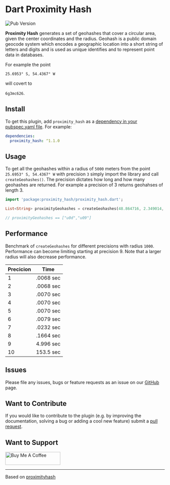 # Dart Proximity Hash

![Pub Version](https://img.shields.io/pub/v/proximity_hash)

**Proximity Hash** generates a set of geohashes that cover a circular area, given the center coordinates and the radius. Geohash is a public domain geocode system which encodes a geographic location into a short string of letters and digits and is used as unique identifies and to represent point data in databases.

For example the point

`25.6953° S, 54.4367° W`

will covert to

`6g3mc626`.

## Install

To get this plugin, add `proximity_hash` as a [dependency in your pubspec.yaml file](https://flutter.io/platform-plugins/). For example:

```yaml
dependencies:
  proximity_hash: ^1.1.0
```

## Usage

To get all the geohashes within a radius of `5000` meters from the point `25.6953° S, 54.4367° W` with precision `3` simply import the library and call `createGeohashes()`. The precision dictates how long and how many geohashes are returned. For
example a precision of 3 returns geohahses of length 3.

``` dart
import 'package:proximity_hash/proximity_hash.dart';

List<String> proximityGeohashes = createGeohashes(48.864716, 2.349014, 5000, 3);

// proximityGeohashes == ["u0d","u09"]
```

## Performance

Benchmark of `createGeohashes` for different precisions with radius `1000`. Performance can become limiting starting at precision 9. Note that a larger radius will also decrease performance.

| Precicion      | Time |
| ----------- | ----------- |
| 1      | .0068 sec |
| 2      | .0068 sec |
| 3      | .0070 sec |
| 4      | .0070 sec |
| 5      | .0070 sec |
| 6      | .0079 sec |
| 7      | .0232 sec |
| 8      | .1664 sec |
| 9      | 4.996 sec |
| 10     | 153.5 sec |

## Issues

Please file any issues, bugs or feature requests as an issue on our [GitHub](https://github.com/anovis/proximity_hash/issues) page.

## Want to Contribute

If you would like to contribute to the plugin (e.g. by improving the documentation, solving a bug or adding a cool new feature) submit a [pull request](https://github.com/anovis/proximity_hash/pulls).

## Want to Support

<!-- markdownlint-disable MD033 -->
<a href="https://www.buymeacoffee.com/austennovis" target="_blank"><img src="https://cdn.buymeacoffee.com/buttons/default-blue.png" alt="Buy Me A Coffee" height="41" width="174"></a>
<!-- markdownlint-disable MD033 -->
___

Based on [proximityhash](https://github.com/ashwin711/proximityhash)
